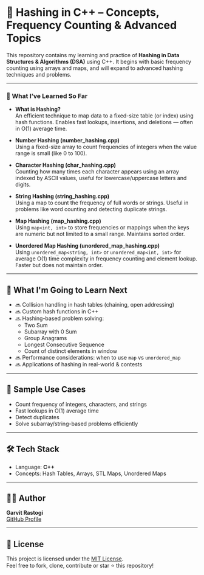 # 🔐 Hashing in C++ – Concepts, Frequency Counting & Advanced Topics

This repository contains my learning and practice of **Hashing in Data Structures & Algorithms (DSA)** using C++. It begins with basic frequency counting using arrays and maps, and will expand to advanced hashing techniques and problems.

---

### 🧠 What I’ve Learned So Far

- **What is Hashing?**  
  An efficient technique to map data to a fixed-size table (or index) using hash functions. Enables fast lookups, insertions, and deletions — often in O(1) average time.

- **Number Hashing (number_hashing.cpp)**  
  Using a fixed-size array to count frequencies of integers when the value range is small (like 0 to 100).

- **Character Hashing (char_hashing.cpp)**  
  Counting how many times each character appears using an array indexed by ASCII values, useful for lowercase/uppercase letters and digits.

- **String Hashing (string_hashing.cpp)**  
  Using a map to count the frequency of full words or strings. Useful in problems like word counting and detecting duplicate strings.

- **Map Hashing (map_hashing.cpp)**  
  Using `map<int, int>` to store frequencies or mappings when the keys are numeric but not limited to a small range. Maintains sorted order.

- **Unordered Map Hashing (unordered_map_hashing.cpp)**  
  Using `unordered_map<string, int>` or `unordered_map<int, int>` for average O(1) time complexity in frequency counting and element lookup. Faster but does not maintain order.

---

## 🔭 What I'm Going to Learn Next

- 🔜 Collision handling in hash tables (chaining, open addressing)
- 🔜 Custom hash functions in C++
- 🔜 Hashing-based problem solving:
  - Two Sum
  - Subarray with 0 Sum
  - Group Anagrams
  - Longest Consecutive Sequence
  - Count of distinct elements in window
- 🔜 Performance considerations: when to use `map` vs `unordered_map`
- 🔜 Applications of hashing in real-world & contests

---

## 🚀 Sample Use Cases

- Count frequency of integers, characters, and strings
- Fast lookups in O(1) average time
- Detect duplicates
- Solve subarray/string-based problems efficiently

---

## 🛠️ Tech Stack

- Language: **C++**
- Concepts: Hash Tables, Arrays, STL Maps, Unordered Maps

---

## 👨‍💻 Author

**Garvit Rastogi**  
[GitHub Profile](https://github.com/garvitrastogi20)

---

## 📜 License

This project is licensed under the [MIT License](LICENSE).  
Feel free to fork, clone, contribute or star ⭐ this repository!

